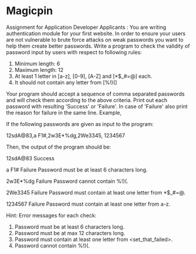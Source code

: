# Magicpin

Assignment for Application Developer Applicants :
You are writing authentication module for your first website. In order to ensure your
users are not vulnerable to brute force attacks on weak passwords you want to help
them create better passwords. Write a program to check the validity of password input
by users with respect to following rules:
1. Minimum length: 6
2. Maximum length: 12
3. At least 1 letter in [a-z], [0-9], [A-Z] and [*$_#=@] each.
4. It should not contain any letter from [%!)(]

Your program should accept a sequence of comma separated passwords and will check
them according to the above criteria. Print out each password with resulting 'Success' or
'Failure'. In case of 'Failure' also print the reason for failure in the same line.
Example,

If the following passwords are given as input to the program:

12sdA@83,a F1#,2w3E*%dg,2We3345, 1234567

Then, the output of the program should be:

12sdA@83 Success

a F1# Failure Password must be at least 6 characters long.

2w3E*%dg Failure Password cannot contain %!)(.

2We3345 Failure Password must contain at least one letter from *$_#=@.

1234567 Failure Password must contain at least one letter from a-z.

Hint: Error messages for each check:
1. Password must be at least 6 characters long.
2. Password must be at max 12 characters long.
3. Password must contain at least one letter from <set_that_failed>.
4. Password cannot contain %!)(.
